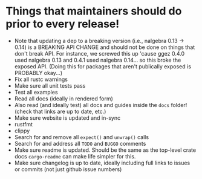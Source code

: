 # Things that maintainers should do prior to every release!

 * Note that updating a dep to a breaking version (i.e., nalgebra 0.13 -> 0.14) is a BREAKING
API CHANGE and should not be done on things that don't break API.  For instance, we screwed this
up 'cause ggez 0.4.0 used nalgebra 0.13 and 0.4.1 used nalgebra 0.14... so this broke the exposed
API.  (Doing this for packages that aren't publically exposed is PROBABLY okay...)
 * Fix all rustc warnings
 * Make sure all unit tests pass
 * Test all examples
 * Read all docs (ideally in rendered form)
 * Also read (and ideally test) all docs and guides inside the `docs` folder! (check that links are up to date, etc.)
 * Make sure website is updated and in-sync
 * rustfmt
 * clippy
 * Search for and remove all `expect()` and `unwrap()` calls
 * Search for and address all `TODO` and `BUGGO` comments
 * Make sure readme is updated.  Should be the same as the top-level crate docs `cargo-readme` can make life simpler for this.
 * Make sure changelog is up to date, ideally including full links to issues or commits (not just github issue numbers)

